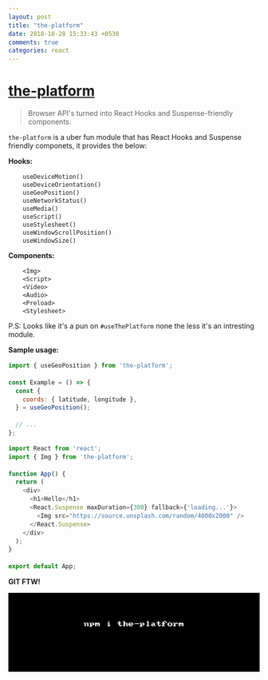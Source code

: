 ```yaml
---
layout: post
title: "the-platform"
date: 2018-10-28 15:33:43 +0530
comments: true
categories: react
---
```


# [the-platform](https://www.npmjs.com/package/the-platform)
> Browser API's turned into React Hooks and Suspense-friendly components.

`the-platform` is a uber fun module that has React Hooks and Suspense friendly componets, it provides the below:


__Hooks:__

```
    useDeviceMotion()
    useDeviceOrientation()
    useGeoPosition()
    useNetworkStatus()
    useMedia()
    useScript()
    useStylesheet()
    useWindowScrollPosition()
    useWindowSize()
```
__Components:__

```
    <Img>
    <Script>
    <Video>
    <Audio>
    <Preload>
    <Stylesheet>
```

P.S: Looks like it's a pun on `#useThePlatform` none the less it's an intresting module.

__Sample usage:__


```js
import { useGeoPosition } from 'the-platform';

const Example = () => {
  const {
    coords: { latitude, longitude },
  } = useGeoPosition();

  // ...
};
```

```js
import React from 'react';
import { Img } from 'the-platform';

function App() {
  return (
    <div>
      <h1>Hello</h1>
      <React.Suspense maxDuration={300} fallback={'loading...'}>
        <Img src="https://source.unsplash.com/random/4000x2000" />
      </React.Suspense>
    </div>
  );
}

export default App;
```

__GIT FTW!__

![](/images/the-platform/the-platform.gif)